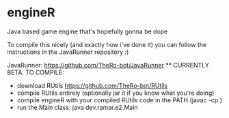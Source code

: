 # engineR
Java based game engine that's hopefully gonna be dope

To compile this nicely (and exactly how i've done it) you can follow the instructions in the JavaRunner repository :) 

JavaRunner: https://github.com/TheRo-bot/JavaRunner
** CURRENTLY BETA. TO COMPILE:
 - download RUtils https://github.com/TheRo-bot/RUtils
 - compile RUtils entirely (optionally jar it if you know what you're doing)
 - compile engineR with your compiled RUtils code in the PATH (javac -cp <path>) 
 - run the Main class: java dev.ramar.e2.Main
